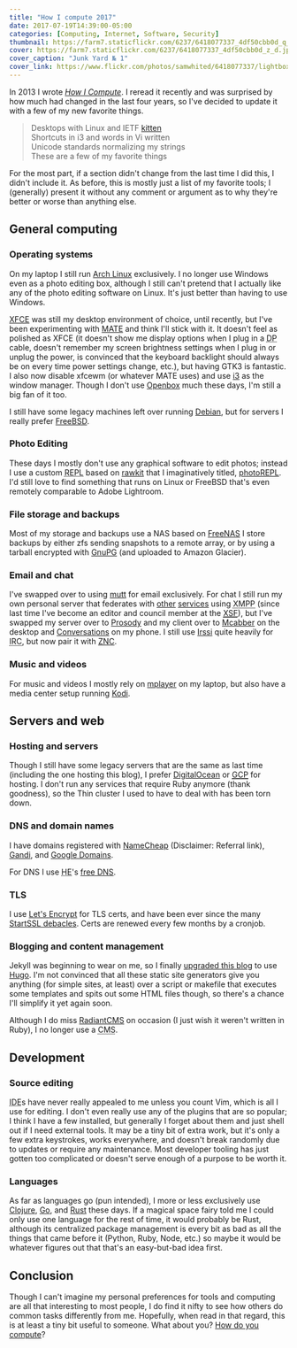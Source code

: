 ```yaml
---
title: "How I compute 2017"
date: 2017-07-19T14:39:00-05:00
categories: [Computing, Internet, Software, Security]
thumbnail: https://farm7.staticflickr.com/6237/6418077337_4df50cbb0d_q_d.jpg
cover: https://farm7.staticflickr.com/6237/6418077337_4df50cbb0d_z_d.jpg
cover_caption: "Junk Yard № 1"
cover_link: https://www.flickr.com/photos/samwhited/6418077337/lightbox
---
```


In 2013 I wrote *[How I Compute](/2013/08/how-i-compute/)*.
I reread it recently and was surprised by how much had changed in the last four
years, so I've decided to update it with a few of my new favorite things.

<!--more-->

<blockquote class="poem">
Desktops with Linux and IETF <a href="https://datatracker.ietf.org/wg/kitten/about/">kitten</a><br/>
Shortcuts in i3 and words in Vi written<br/>
Unicode standards normalizing my strings<br/>
These are a few of my favorite things<br/>
</blockquote>

For the most part, if a section didn't change from the last time I did this, I
didn't include it.
As before, this is mostly just a list of my favorite tools; I (generally)
present it without any comment or argument as to why they're better or worse
than anything else.

## General computing

### Operating systems

On my laptop I still run [Arch Linux](https://www.archlinux.org/) exclusively.
I no longer use Windows even as a photo editing box, although I still can't
pretend that I actually like any of the photo editing software on Linux.
It's just better than having to use Windows.

[XFCE](http://www.xfce.org/) was still my desktop environment of choice, until
recently, but I've been experimenting with [MATE](https://mate-desktop.org/) and
think I'll stick with it.
It doesn't feel as polished as XFCE (it doesn't show me display options when I
plug in a <abbr title="Display Port">DP</abbr> cable, doesn't remember my screen
brightness settings when I plug in or unplug the power, is convinced that the
keyboard backlight should always be on every time power settings change, etc.),
but having GTK3 is fantastic.
I also now disable xfcewm (or whatever MATE uses) and use
[i3](https://i3wm.org/) as the window manager.
Though I don't use [Openbox](http://openbox.org/) much these days, I'm still a
big fan of it too.

I still have some legacy machines left over running
[Debian](http://www.debian.org/), but for servers I really prefer
[FreeBSD](https://www.freebsd.org/).

### Photo Editing

These days I mostly don't use any graphical software to edit photos; instead I
use a custom <abbr title="Read–Eval–Print Loop">REPL</abbr> based on
[rawkit](https://rawkit.readthedocs.io/en/latest/) that I imaginatively titled,
[photoREPL](https://github.com/photoshell/photoREPL).
I'd still love to find something that runs on Linux or FreeBSD that's even
remotely comparable to Adobe Lightroom.

### File storage and backups

Most of my storage and backups use a NAS based on
[FreeNAS](http://www.freenas.org/)
I store backups by either zfs sending snapshots to a remote array, or by using a
tarball encrypted with [GnuPG](https://en.wikipedia.org/wiki/GnuPG) (and
uploaded to Amazon Glacier).

### Email and chat

I've swapped over to using [mutt](http://www.mutt.org/) for email exclusively.
For chat I still run my own personal server that federates with
[other](http://jabber.at/) [services](https://account.conversations.im/)
using <abbr title="Extensible Messaging and Presence Protocol">XMPP</abbr>
(since last time I've become an editor and council member at the
[<abbr title="XMPP Standards Foundation">XSF</abbr>](https://xmpp.org/)), but
I've swapped my server over to [Prosody](https://prosody.im/) and my client over
to [Mcabber](https://mcabber.com/) on the desktop and
[Conversations](https://conversations.im/) on my phone.
I still use [Irssi](https://irssi.org/) quite heavily for
<abbr title="Internet Relay Chat">IRC</abbr>, but now pair it with
[ZNC](http://wiki.znc.in/ZNC).

### Music and videos

For music and videos I mostly rely on
[mplayer](http://mplayerhq.hu/design7/news.html) on my laptop, but also have a
media center setup running [Kodi](https://kodi.tv/).

## Servers and web

### Hosting and servers

Though I still have some legacy servers that are the same as last time
(including the one hosting this blog), I prefer
[DigitalOcean](https://www.digitalocean.com/) or
[<abbr title="Google Cloud Platform">GCP</abbr>](https://cloud.google.com/) for
hosting.
I don't run any services that require Ruby anymore (thank goodness), so the Thin
cluster I used to have to deal with has been torn down.

### DNS and domain names

I have domains registered with [NameCheap](http://www.namecheap.com/?aff=2712)
(Disclaimer: Referral link), [Gandi](https://www.gandi.net/), and
[Google Domains](https://domains.google).

For DNS I use <abbr title="Hurricane Electric">HE</abbr>'s
[free DNS](https://dns.he.net/).

### TLS

I use [Let's Encrypt](https://letsencrypt.org/) for TLS certs, and have been
ever since the many [StartSSL debacles](https://en.wikipedia.org/wiki/StartCom#Controversies).
Certs are renewed every few months by a cronjob.

### Blogging and content management

Jekyll was beginning to wear on me, so I finally
[upgraded this blog](/2017/07/moving-to-hugo/) to use
[Hugo](https://gohugo.io/).
I'm not convinced that all these static site generators give you anything (for
simple sites, at least) over a script or makefile that executes some templates
and spits out some HTML files though, so there's a chance I'll simplify it yet
again soon.

Although I do miss [RadiantCMS](http://radiantcms.org/) on occasion (I just wish
it weren't written in Ruby), I no longer use a
<abbr title="Content Management System">CMS</abbr>.

## Development

### Source editing

<abbr title="Integrated Development Environment">IDE</abbr>s have never really
appealed to me unless you count Vim, which is all I use for editing.
I don't even really use any of the plugins that are so popular; I think I have a
few installed, but generally I forget about them and just shell out if I need
external tools.
It may be a tiny bit of extra work, but it's only a few extra keystrokes, works
everywhere, and doesn't break randomly due to updates or require any
maintenance.
Most developer tooling has just gotten too complicated or doesn't serve enough
of a purpose to be worth it.

### Languages

As far as languages go (pun intended), I more or less exclusively use [Clojure],
[Go], and [Rust] these days.
If a magical space fairy told me I could only use one language for the rest of
time, it would probably be Rust, although its centralized package management is
every bit as bad as all the things that came before it (Python, Ruby, Node,
etc.) so maybe it would be whatever figures out that that's an easy-but-bad idea
first.

## Conclusion

Though I can't imagine my personal preferences for tools and computing are all
that interesting to most people, I do find it nifty to see how others do common
tasks differently from me. Hopefully, when read in that regard, this is at least
a tiny bit useful to someone. What about you? [How do you compute](/about)?

[Clojure]: https://clojure.org/
[Go]: https://golang.org/
[Rust]: https://www.rust-lang.org/
